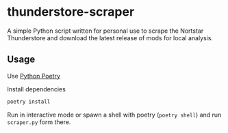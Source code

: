 # thunderstore-scraper

A simple Python script written for personal use to scrape the Nortstar Thunderstore and download the latest release of mods for local analysis.

## Usage

Use [Python Poetry](https://python-poetry.org/)

Install dependencies

```sh
poetry install
```

Run in interactive mode or spawn a shell with poetry (`poetry shell`) and run `scraper.py` form there.
